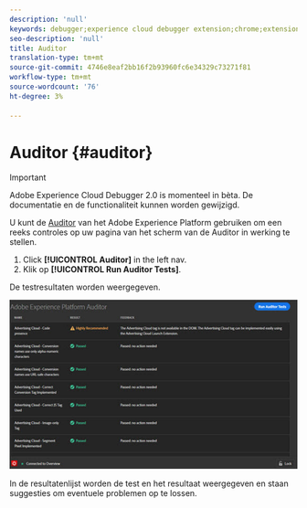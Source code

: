 ```yaml
---
description: 'null'
keywords: debugger;experience cloud debugger extension;chrome;extension;auditor;dtm;target
seo-description: 'null'
title: Auditor
translation-type: tm+mt
source-git-commit: 4746e8eaf2bb16f2b93960fc6e34329c73271f81
workflow-type: tm+mt
source-wordcount: '76'
ht-degree: 3%

---
```



# Auditor {#auditor}

>[!IMPORTANT]
>
>Adobe Experience Cloud Debugger 2.0 is momenteel in bèta. De documentatie en de functionaliteit kunnen worden gewijzigd.

U kunt de [Auditor](https://docs.adobe.com/content/help/en/auditor/using/overview.html) van het Adobe Experience Platform gebruiken om een reeks controles op uw pagina van het scherm van de Auditor in werking te stellen.

1. Click **[!UICONTROL Auditor]** in the left nav.
1. Klik op **[!UICONTROL Run Auditor Tests]**.

De testresultaten worden weergegeven.

![](assets/auditor-results.jpg)

In de resultatenlijst worden de test en het resultaat weergegeven en staan suggesties om eventuele problemen op te lossen.